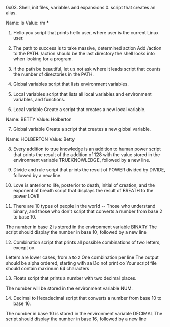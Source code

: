 0x03. Shell, init files, variables and expansions
0.
script that creates an alias.

Name: ls Value: rm *

1. Hello you
script that prints hello user, where user is the current Linux user.

2. The path to success is to take massive, determined action
Add /action to the PATH. /action should be the last directory the shell looks into when looking for a program.

3. If the path be beautiful, let us not ask where it leads
script that counts the number of directories in the PATH.

4. Global variables
script that lists environment variables.

5. Local variables
script that lists all local variables and environment variables, and functions.

6. Local variable
Create a script that creates a new local variable.

Name: BETTY Value: Holberton

7. Global variable
Create a script that creates a new global variable.

Name: HOLBERTON Value: Betty

8. Every addition to true knowledge is an addition to human power
script that prints the result of the addition of 128 with the value stored in the environment variable TRUEKNOWLEDGE, followed by a new line.

9. Divide and rule
script that prints the result of POWER divided by DIVIDE, followed by a new line.

10. Love is anterior to life, posterior to death, initial of creation, and the exponent of breath
script that displays the result of BREATH to the power LOVE

11. There are 10 types of people in the world -- Those who understand binary, and those who don't
script that converts a number from base 2 to base 10.

The number in base 2 is stored in the environment variable BINARY The script should display the number in base 10, followed by a new line

12. Combination
script that prints all possible combinations of two letters, except oo.

Letters are lower cases, from a to z One combination per line The output should be alpha ordered, starting with aa Do not print oo Your script file should contain maximum 64 characters

13. Floats
script that prints a number with two decimal places.

The number will be stored in the environment variable NUM.

14. Decimal to Hexadecimal
script that converts a number from base 10 to base 16.

The number in base 10 is stored in the environment variable DECIMAL The script should display the number in base 16, followed by a new line